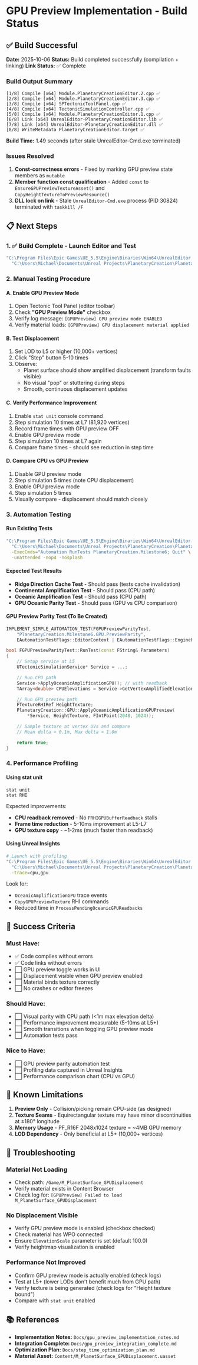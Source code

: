 # GPU Preview Implementation - Build Status

## ✅ Build Successful

**Date:** 2025-10-06
**Status:** Build completed successfully (compilation + linking)
**Link Status:** ✅ Complete

### Build Output Summary
```
[1/8] Compile [x64] Module.PlanetaryCreationEditor.2.cpp ✅
[2/8] Compile [x64] Module.PlanetaryCreationEditor.3.cpp ✅
[3/8] Compile [x64] SPTectonicToolPanel.cpp ✅
[4/8] Compile [x64] TectonicSimulationController.cpp ✅
[5/8] Compile [x64] Module.PlanetaryCreationEditor.1.cpp ✅
[6/8] Link [x64] UnrealEditor-PlanetaryCreationEditor.lib ✅
[7/8] Link [x64] UnrealEditor-PlanetaryCreationEditor.dll ✅
[8/8] WriteMetadata PlanetaryCreationEditor.target ✅
```

**Build Time:** 1.49 seconds (after stale UnrealEditor-Cmd.exe terminated)

### Issues Resolved
1. **Const-correctness errors** - Fixed by marking GPU preview state members as `mutable`
2. **Member function const qualification** - Added `const` to `EnsureGPUPreviewTextureAsset()` and `CopyHeightTextureToPreviewResource()`
3. **DLL lock on link** - Stale `UnrealEditor-Cmd.exe` process (PID 30824) terminated with `taskkill /F`

## 📋 Next Steps

### 1. ✅ Build Complete - Launch Editor and Test
```bash
"C:\Program Files\Epic Games\UE_5.5\Engine\Binaries\Win64\UnrealEditor.exe" \
  "C:\Users\Michael\Documents\Unreal Projects\PlanetaryCreation\PlanetaryCreation.uproject"
```

### 2. Manual Testing Procedure

#### A. Enable GPU Preview Mode
1. Open Tectonic Tool Panel (editor toolbar)
2. Check **"GPU Preview Mode"** checkbox
3. Verify log message: `[GPUPreview] GPU preview mode ENABLED`
4. Verify material loads: `[GPUPreview] GPU displacement material applied`

#### B. Test Displacement
1. Set LOD to L5 or higher (10,000+ vertices)
2. Click "Step" button 5-10 times
3. Observe:
   - Planet surface should show amplified displacement (transform faults visible)
   - No visual "pop" or stuttering during steps
   - Smooth, continuous displacement updates

#### C. Verify Performance Improvement
1. Enable `stat unit` console command
2. Step simulation 10 times at L7 (81,920 vertices)
3. Record frame times with GPU preview OFF
4. Enable GPU preview mode
5. Step simulation 10 times at L7 again
6. Compare frame times - should see reduction in step time

#### D. Compare CPU vs GPU Preview
1. Disable GPU preview mode
2. Step simulation 5 times (note CPU displacement)
3. Enable GPU preview mode
4. Step simulation 5 times
5. Visually compare - displacement should match closely

### 3. Automation Testing

#### Run Existing Tests
```bash
"C:\Program Files\Epic Games\UE_5.5\Engine\Binaries\Win64\UnrealEditor-Cmd.exe" \
  "C:\Users\Michael\Documents\Unreal Projects\PlanetaryCreation\PlanetaryCreation.uproject" \
  -ExecCmds="Automation RunTests PlanetaryCreation.Milestone6; Quit" \
  -unattended -nop4 -nosplash
```

#### Expected Test Results
- **Ridge Direction Cache Test** - Should pass (tests cache invalidation)
- **Continental Amplification Test** - Should pass (CPU path)
- **Oceanic Amplification Test** - Should pass (CPU path)
- **GPU Oceanic Parity Test** - Should pass (GPU vs CPU comparison)

#### GPU Preview Parity Test (To Be Created)
```cpp
IMPLEMENT_SIMPLE_AUTOMATION_TEST(FGPUPreviewParityTest,
    "PlanetaryCreation.Milestone6.GPU.PreviewParity",
    EAutomationTestFlags::EditorContext | EAutomationTestFlags::EngineFilter)

bool FGPUPreviewParityTest::RunTest(const FString& Parameters)
{
    // Setup service at L5
    UTectonicSimulationService* Service = ...;

    // Run CPU path
    Service->ApplyOceanicAmplificationGPU(); // with readback
    TArray<double> CPUElevations = Service->GetVertexAmplifiedElevation();

    // Run GPU preview path
    FTextureRHIRef HeightTexture;
    PlanetaryCreation::GPU::ApplyOceanicAmplificationGPUPreview(
        *Service, HeightTexture, FIntPoint(2048, 1024));

    // Sample texture at vertex UVs and compare
    // Mean delta < 0.1m, Max delta < 1.0m

    return true;
}
```

### 4. Performance Profiling

#### Using stat unit
```
stat unit
stat RHI
```
Expected improvements:
- **CPU readback removed** - No `FRHIGPUBufferReadback` stalls
- **Frame time reduction** - 5-10ms improvement at L5-L7
- **GPU texture copy** - ~1-2ms (much faster than readback)

#### Using Unreal Insights
```bash
# Launch with profiling
"C:\Program Files\Epic Games\UE_5.5\Engine\Binaries\Win64\UnrealEditor.exe" \
  "C:\Users\Michael\Documents\Unreal Projects\PlanetaryCreation\PlanetaryCreation.uproject" \
  -trace=cpu,gpu
```

Look for:
- `OceanicAmplificationGPU` trace events
- `CopyGPUPreviewTexture` RHI commands
- Reduced time in `ProcessPendingOceanicGPUReadbacks`

## 🎯 Success Criteria

### Must Have:
- ✅ Code compiles without errors
- ✅ Code links without errors
- ⬜ GPU preview toggle works in UI
- ⬜ Displacement visible when GPU preview enabled
- ⬜ Material binds texture correctly
- ⬜ No crashes or editor freezes

### Should Have:
- ⬜ Visual parity with CPU path (<1m max elevation delta)
- ⬜ Performance improvement measurable (5-10ms at L5+)
- ⬜ Smooth transitions when toggling GPU preview mode
- ⬜ Automation tests pass

### Nice to Have:
- ⬜ GPU preview parity automation test
- ⬜ Profiling data captured in Unreal Insights
- ⬜ Performance comparison chart (CPU vs GPU)

## 📝 Known Limitations

1. **Preview Only** - Collision/picking remain CPU-side (as designed)
2. **Texture Seams** - Equirectangular texture may have minor discontinuities at ±180° longitude
3. **Memory Usage** - PF_R16F 2048x1024 texture = ~4MB GPU memory
4. **LOD Dependency** - Only beneficial at L5+ (10,000+ vertices)

## 🔧 Troubleshooting

### Material Not Loading
- Check path: `/Game/M_PlanetSurface_GPUDisplacement`
- Verify material exists in Content Browser
- Check log for: `[GPUPreview] Failed to load M_PlanetSurface_GPUDisplacement`

### No Displacement Visible
- Verify GPU preview mode is enabled (checkbox checked)
- Check material has WPO connected
- Ensure `ElevationScale` parameter is set (default 100.0)
- Verify heightmap visualization is enabled

### Performance Not Improved
- Confirm GPU preview mode is actually enabled (check logs)
- Test at L5+ (lower LODs don't benefit much from GPU path)
- Verify texture is being generated (check logs for "Height texture bound")
- Compare with `stat unit` enabled

## 📚 References

- **Implementation Notes:** `Docs/gpu_preview_implementation_notes.md`
- **Integration Complete:** `Docs/gpu_preview_integration_complete.md`
- **Optimization Plan:** `Docs/step_time_optimization_plan.md`
- **Material Asset:** `Content/M_PlanetSurface_GPUDisplacement.uasset`
